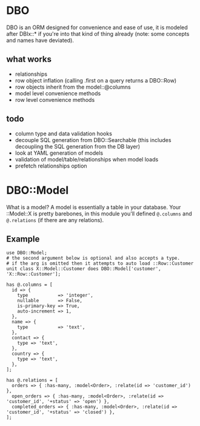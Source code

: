 # DBO

DBO is an ORM designed for convenience and ease of use, it is modeled after DBIx::\* if you're into that kind of thing already (note: some concepts and names have deviated).  

## what works

* relationships
* row object inflation (calling .first on a query returns a DBO::Row)
* row objects inherit from the model::@columns
* model level convenience methods
* row level convenience methods

## todo

* column type and data validation hooks
* decouple SQL generation from DBO::Searchable (this includes decoupling the SQL generation from the DB layer)
* look at YAML generation of models
* validation of model/table/relationships when model loads
* prefetch relationships option

# DBO::Model

What is a model?  A model is essentially a table in your database.  Your ::Model::X is pretty barebones, in this module you'll defined `@.columns` and `@.relations` (if there are any relations).

## Example

```perl6
use DBO::Model;
# the second argument below is optional and also accepts a type.
# if the arg is omitted then it attempts to auto load ::Row::Customer
unit class X::Model::Customer does DBO::Model['customer', 'X::Row::Customer']; 

has @.columns = [
  id => {
    type           => 'integer',
    nullable       => False,
    is-primary-key => True,
    auto-increment => 1,
  },
  name => {
    type           => 'text',
  },
  contact => {
    type => 'text',
  },
  country => {
    type => 'text',
  },
];

has @.relations = [
  orders => { :has-many, :model<Order>, :relate(id => 'customer_id') },
  open_orders => { :has-many, :model<Order>, :relate(id => 'customer_id', '+status' => 'open') },
  completed_orders => { :has-many, :model<Order>, :relate(id => 'customer_id', '+status' => 'closed') },
];
```
